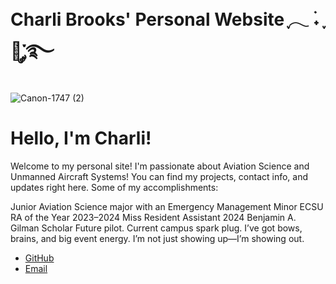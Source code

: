# Charli Brooks' Personal Website ִֶָ𓂃 ࣪˖ ִֶָ🐇་༘࿐
![Canon-1747 (2)](https://github.com/user-attachments/assets/f9b2a217-2925-4fa7-8042-3be29a52a6e7)

<!DOCTYPE html>
<html lang="en">
<head>
  <meta charset="UTF-8" />
  <meta name="viewport" content="width=device-width, initial-scale=1.0"/>
  <title>My Personal Page</title>
  <link rel="stylesheet" href="style.css" />
</head>
<body>
  <div class="container">
    <h1>Hello, I'm Charli!</h1>
    <p class="bio">
      Welcome to my personal site! I'm passionate about Aviation Science and Unmanned Aircraft Systems! 
      You can find my projects, contact info, and updates right here. Some of my accomplishments: 

 Junior Aviation Science major with an Emergency Management Minor
 ECSU RA of the Year 2023–2024
 Miss Resident Assistant 2024
 Benjamin A. Gilman Scholar
 Future pilot. Current campus spark plug.
 I’ve got bows, brains, and big event energy. I’m not just showing up—I’m showing out.
    </p>
    <ul class="links">
      <li><a href="https://github.com/yourusername" target="_blank">GitHub</a></li>
      <li><a href="cnbrooks04@gmail.com">Email</a></li>
    </ul>
  </div>
</body>
</html>
